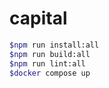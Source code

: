# capital

```bash
$npm run install:all
$npm run build:all
$npm run lint:all
$docker compose up
```
